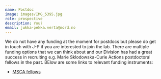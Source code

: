 ```yaml
---
name: Postdoc
image: images/IMG_5395.jpg
role: prospective
description: You?
email: jukka-pekka.verta@nord.no
---
```


We do not have any funding at the moment for postdocs but please do get in touch with J-P if you are interested to join the lab. There are multiple funding options that we can think about and our Division has had a great success in recruiting e.g. Marie Sklodowska-Curie Actions postdoctoral fellows in the past. BElow are some links to relevant funding instruments:

* [MSCA fellows](https://marie-sklodowska-curie-actions.ec.europa.eu/actions/postdoctoral-fellowships)
